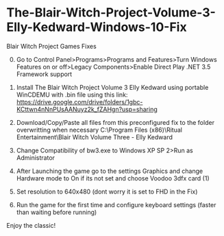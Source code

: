 # The-Blair-Witch-Project-Volume-3-Elly-Kedward-Windows-10-Fix
Blair Witch Project Games Fixes

0. Go to Control Panel>Programs>Programs and Features>Turn Windows Features on or off>Legacy Components>Enable Direct Play .NET 3.5 Framework support

1. Install The Blair Witch Project Volume 3 Elly Kedward using portable WinCDEMU with .bin file using this link:
https://drive.google.com/drive/folders/1gbc-KCttwn4nNnPUsAANuyz2k_fZAHgn?usp=sharing

2. Download/Copy/Paste all files from this preconfigured fix to the folder overwritting when necessary C:\Program Files (x86)\Ritual Entertainment\Blair Witch Volume Three - Elly Kedward

3. Change Compatibility of  bw3.exe to Windows XP SP 2>Run as Administrator

4. After Launching the game go to the settings Graphics and change Hardware mode to On if its not set and choose Voodoo 3dfx card (1)

5. Set resolution to 640x480 (dont worry it is set to FHD in the Fix)

6. Run the game for the first time and configure keyboard settings (faster than waiting before running)

Enjoy the classic!
